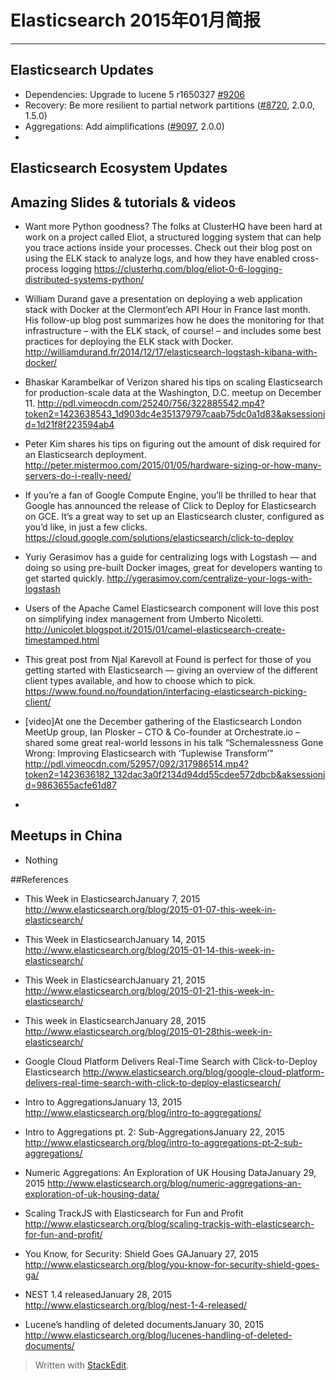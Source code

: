 # Elasticsearch 2015年01月简报

---

## Elasticsearch Updates
*	Dependencies: Upgrade to lucene 5 r1650327 [#9206](https://github.com/elasticsearch/elasticsearch/pull/9206)
*	Recovery: Be more resilient to partial network partitions ([#8720](https://github.com/elasticsearch/elasticsearch/pull/8720), 2.0.0, 1.5.0)
*	Aggregations: Add aimplifications ([#9097](https://github.com/elasticsearch/elasticsearch/pull/9097), 2.0.0)
*	

## Elasticsearch Ecosystem Updates


## Amazing Slides & tutorials & videos
*	Want more Python goodness? The folks at ClusterHQ have been hard at work on a project called Eliot, a structured logging system that can help you trace actions inside your processes. Check out their blog post on using the ELK stack to analyze logs, and how they have enabled cross-process logging
https://clusterhq.com/blog/eliot-0-6-logging-distributed-systems-python/

*	William Durand gave a presentation on deploying a web application stack with Docker at the Clermont’ech API Hour in France last month. His follow-up blog post summarizes how he does the monitoring for that infrastructure – with the ELK stack, of course! – and includes some best practices for deploying the ELK stack with Docker.
http://williamdurand.fr/2014/12/17/elasticsearch-logstash-kibana-with-docker/

*	Bhaskar Karambelkar of Verizon shared his tips on scaling Elasticsearch for production-scale data at the Washington, D.C. meetup on December 11.
http://pdl.vimeocdn.com/25240/756/322885542.mp4?token2=1423638543_1d903dc4e351379797caab75dc0a1d83&aksessionid=1d21f8f223594ab4

*	Peter Kim shares his tips on figuring out the amount of disk required for an Elasticsearch deployment.
http://peter.mistermoo.com/2015/01/05/hardware-sizing-or-how-many-servers-do-i-really-need/

*	If you’re a fan of Google Compute Engine, you’ll be thrilled to hear that Google has announced the release of Click to Deploy for Elasticsearch on GCE. It’s a great way to set up an Elasticsearch cluster, configured as you’d like, in just a few clicks.
https://cloud.google.com/solutions/elasticsearch/click-to-deploy

*	Yuriy Gerasimov has a guide for centralizing logs with Logstash — and doing so using pre-built Docker images, great for developers wanting to get started quickly.
http://ygerasimov.com/centralize-your-logs-with-logstash

*	Users of the Apache Camel Elasticsearch component will love this post on simplifying index management from Umberto Nicoletti.
http://unicolet.blogspot.it/2015/01/camel-elasticsearch-create-timestamped.html

*	This great post from Njal Karevoll at Found is perfect for those of you getting started with Elasticsearch — giving an overview of the different client types available, and how to choose which to pick.
https://www.found.no/foundation/interfacing-elasticsearch-picking-client/

*	[video]At one the December gathering of the Elasticsearch London MeetUp group, Ian Plosker – CTO & Co-founder at Orchestrate.io – shared some great real-world lessons in his talk “Schemalessness Gone Wrong: Improving Elasticsearch with ‘Tuplewise Transform’”
http://pdl.vimeocdn.com/52957/092/317986514.mp4?token2=1423636182_132dac3a0f2134d94dd55cdee572dbcb&aksessionid=9863655acfe61d87

*		

## Meetups in China
*	Nothing

##References
*	This Week in ElasticsearchJanuary 7, 2015
http://www.elasticsearch.org/blog/2015-01-07-this-week-in-elasticsearch/

*	This Week in ElasticsearchJanuary 14, 2015
http://www.elasticsearch.org/blog/2015-01-14-this-week-in-elasticsearch/

*	This Week in ElasticsearchJanuary 21, 2015
http://www.elasticsearch.org/blog/2015-01-21-this-week-in-elasticsearch/

*	This week in ElasticsearchJanuary 28, 2015
http://www.elasticsearch.org/blog/2015-01-28this-week-in-elasticsearch/

*	Google Cloud Platform Delivers Real-Time Search with Click-to-Deploy Elasticsearch
http://www.elasticsearch.org/blog/google-cloud-platform-delivers-real-time-search-with-click-to-deploy-elasticsearch/

*	Intro to AggregationsJanuary 13, 2015
http://www.elasticsearch.org/blog/intro-to-aggregations/

*	Intro to Aggregations pt. 2: Sub-AggregationsJanuary 22, 2015
http://www.elasticsearch.org/blog/intro-to-aggregations-pt-2-sub-aggregations/

*	Numeric Aggregations: An Exploration of UK Housing DataJanuary 29, 2015
http://www.elasticsearch.org/blog/numeric-aggregations-an-exploration-of-uk-housing-data/

*	Scaling TrackJS with Elasticsearch for Fun and Profit
http://www.elasticsearch.org/blog/scaling-trackjs-with-elasticsearch-for-fun-and-profit/

*	You Know, for Security: Shield Goes GAJanuary 27, 2015
http://www.elasticsearch.org/blog/you-know-for-security-shield-goes-ga/

*	NEST 1.4 releasedJanuary 28, 2015
http://www.elasticsearch.org/blog/nest-1-4-released/

*	Lucene’s handling of deleted documentsJanuary 30, 2015
http://www.elasticsearch.org/blog/lucenes-handling-of-deleted-documents/


> Written with [StackEdit](https://stackedit.io/).